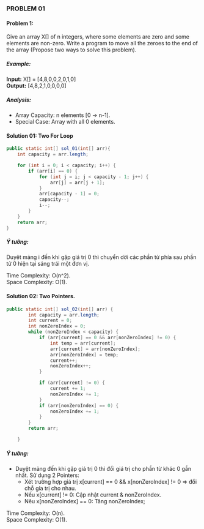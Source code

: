### PROBLEM 01

#### Problem 1:  
Give an array X[] of n integers, where some elements are zero and some elements are non-zero. Write a program to move all the zeroes to the end of the array (Propose two ways to solve this problem).  

##### Example:  
**Input:** X[] = [4,8,0,0,2,0,1,0]  
**Output:** [4,8,2,1,0,0,0,0]  

##### Analysis:
- Array Capacity: n elements [0 -> n-1].
- Special Case: Array with all 0 elements.

#### Solution 01: Two For Loop
```java
public static int[] sol_01(int[] arr){
    int capacity = arr.length;

    for (int i = 0; i < capacity; i++) {
        if (arr[i] == 0) {
            for (int j = i; j < capacity - 1; j++) {
                arr[j] = arr[j + 1];
            }
            arr[capacity - 1] = 0;
            capacity--;
            i--;
        }
    }
    return arr;
}
```
##### Ý tưởng:  
Duyệt mảng i đến khi gặp giá trị 0 thì chuyển dời các phần từ phía sau phần tử 0 hiện tại sáng trái một đơn vị. 

Time Complexity: O(n^2).  
Space Complexity: O(1). 
#### Solution 02: Two Pointers.
```java
public static int[] sol_02(int[] arr) {
        int capacity = arr.length;
        int current = 0;
        int nonZeroIndex = 0;
        while (nonZeroIndex < capacity) {
            if (arr[current] == 0 && arr[nonZeroIndex] != 0) {
                int temp = arr[current];
                arr[current] = arr[nonZeroIndex];
                arr[nonZeroIndex] = temp;
                current++;
                nonZeroIndex++;
            }

            if (arr[current] != 0) {
                current += 1;
                nonZeroIndex += 1;
            }
            if (arr[nonZeroIndex] == 0) {
                nonZeroIndex += 1;
            }
        }
        return arr;

    }
```
##### Ý tưởng:
- Duyệt mảng đến khi gặp giá trị 0 thì đổi giá trị cho phần từ khác 0 gần nhất.
Sử dụng 2 Pointers: 
  - Xét trường hợp giá trị x[current] == 0 && x[nonZeroIndex] != 0 => đổi chỗ gía trị cho nhau.  
  - Nếu x[current] != 0: Cập nhật current & nonZeroIndex.
  - Nêu x[nonZeroIndex] == 0: Tăng nonZeroIndex;  

Time Complexity: O(n).  
Space Complexity: O(1).